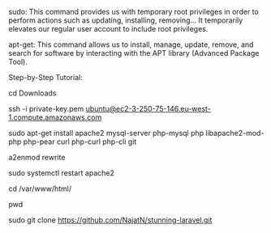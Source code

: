 sudo: This command provides us with temporary root privileges in order to perform actions such as updating, installing, removing... It temporarily elevates our regular user account to include root privileges.

apt-get: This command allows us to install, manage, update, remove, and search for software by interacting with the APT library (Advanced Package Tool).

Step-by-Step Tutorial:

cd Downloads

ssh -i private-key.pem ubuntu@ec2-3-250-75-146.eu-west-1.compute.amazonaws.com

sudo apt-get install apache2 mysql-server php-mysql php libapache2-mod-php php-pear curl php-curl php-cli git

a2enmod rewrite

sudo systemctl restart apache2

cd /var/www/html/

pwd

sudo git clone https://github.com/NajatN/stunning-laravel.git
